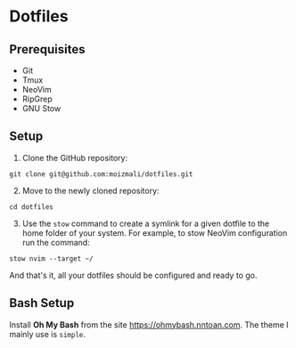 # Dotfiles

## Prerequisites

- Git
- Tmux
- NeoVim
- RipGrep
- GNU Stow

## Setup

1. Clone the GitHub repository:

```
git clone git@github.com:moizmali/dotfiles.git
```

2. Move to the newly cloned repository:

```
cd dotfiles
```

3. Use the `stow` command to create a symlink for a given dotfile to the home folder of your system. For example, to stow NeoVim configuration run the command:

```
stow nvim --target ~/
```

And that's it, all your dotfiles should be configured and ready to go.

## Bash Setup

Install **Oh My Bash** from the site https://ohmybash.nntoan.com. The theme I mainly use is `simple`.
